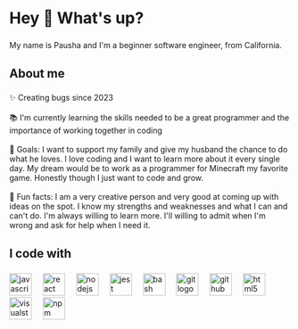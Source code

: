 <h1 align="left">Hey 👋 What's up?</h1>

###

<p align="left">My name is Pausha and I'm a beginner software engineer, from California.</p>

###

<h2 align="left">About me</h2>

###

<p align="left">✨ Creating bugs since 2023<br><br>📚 I'm currently learning the skills needed to be a great programmer and the importance of working together in coding<br><br>🎯 Goals: I want to support my family and give my husband the chance to do what he loves. I love coding and I want to learn more about it every single day. My dream would be to work as a programmer for Minecraft my favorite game. Honestly though I just want to code and grow.<br><br>🎲 Fun facts: I am a very creative person and very good at coming up with ideas on the spot. I know my strengths and weaknesses and what I can and can't do. I'm always willing to learn more. I'll willing to admit when I'm wrong and ask for help when I need it.</p>

###

<h2 align="left">I code with</h2>

###

<div align="left">
  <img src="https://cdn.jsdelivr.net/gh/devicons/devicon/icons/javascript/javascript-original.svg" height="40" alt="javascript logo"  />
  <img width="12" />
  <img src="https://cdn.jsdelivr.net/gh/devicons/devicon/icons/react/react-original.svg" height="40" alt="react logo"  />
  <img width="12" />
  <img src="https://cdn.jsdelivr.net/gh/devicons/devicon/icons/nodejs/nodejs-original.svg" height="40" alt="nodejs logo"  />
  <img width="12" />
  <img src="https://cdn.jsdelivr.net/gh/devicons/devicon/icons/jest/jest-plain.svg" height="40" alt="jest logo"  />
  <img width="12" />
  <img src="https://cdn.jsdelivr.net/gh/devicons/devicon/icons/bash/bash-original.svg" height="40" alt="bash logo"  />
  <img width="12" />
  <img src="https://cdn.jsdelivr.net/gh/devicons/devicon/icons/git/git-original.svg" height="40" alt="git logo"  />
  <img width="12" />
  <img src="https://cdn.jsdelivr.net/gh/devicons/devicon/icons/github/github-original.svg" height="40" alt="github logo"  />
  <img width="12" />
  <img src="https://cdn.jsdelivr.net/gh/devicons/devicon/icons/html5/html5-original.svg" height="40" alt="html5 logo"  />
  <img width="12" />
  <img src="https://cdn.jsdelivr.net/gh/devicons/devicon/icons/visualstudio/visualstudio-plain.svg" height="40" alt="visualstudio logo"  />
  <img width="12" />
  <img src="https://cdn.jsdelivr.net/gh/devicons/devicon/icons/npm/npm-original-wordmark.svg" height="40" alt="npm logo"  />
</div>

###
